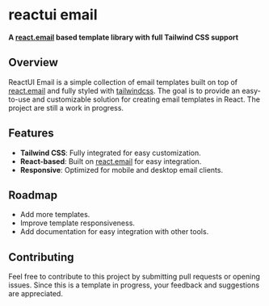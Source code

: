 # reactui email

**A [react.email](https://react.email) based template library with full Tailwind CSS support**

## Overview

ReactUI Email is a simple collection of email templates built on top of [react.email](https://react.email) and fully styled with [tailwindcss](https://tailwindcss.com). The goal is to provide an easy-to-use and customizable solution for creating email templates in React. The project are still a work in progress.

## Features

- **Tailwind CSS**: Fully integrated for easy customization.
- **React-based**: Built on [react.email](https://react.email) for easy integration.
- **Responsive**: Optimized for mobile and desktop email clients.

## Roadmap

- Add more templates.
- Improve template responsiveness.
- Add documentation for easy integration with other tools.

## Contributing

Feel free to contribute to this project by submitting pull requests or opening issues. Since this is a template in progress, your feedback and suggestions are appreciated.
